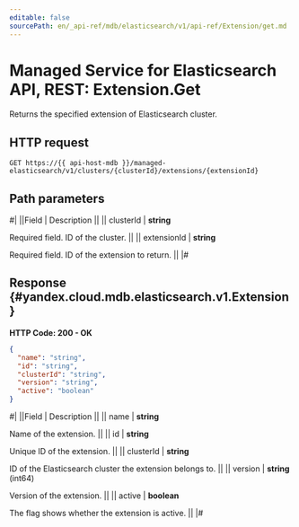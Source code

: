 ```yaml
---
editable: false
sourcePath: en/_api-ref/mdb/elasticsearch/v1/api-ref/Extension/get.md
---
```


# Managed Service for Elasticsearch API, REST: Extension.Get

Returns the specified extension of Elasticsearch cluster.

## HTTP request

```
GET https://{{ api-host-mdb }}/managed-elasticsearch/v1/clusters/{clusterId}/extensions/{extensionId}
```

## Path parameters

#|
||Field | Description ||
|| clusterId | **string**

Required field. ID of the cluster. ||
|| extensionId | **string**

Required field. ID of the extension to return. ||
|#

## Response {#yandex.cloud.mdb.elasticsearch.v1.Extension}

**HTTP Code: 200 - OK**

```json
{
  "name": "string",
  "id": "string",
  "clusterId": "string",
  "version": "string",
  "active": "boolean"
}
```

#|
||Field | Description ||
|| name | **string**

Name of the extension. ||
|| id | **string**

Unique ID of the extension. ||
|| clusterId | **string**

ID of the Elasticsearch cluster the extension belongs to. ||
|| version | **string** (int64)

Version of the extension. ||
|| active | **boolean**

The flag shows whether the extension is active. ||
|#